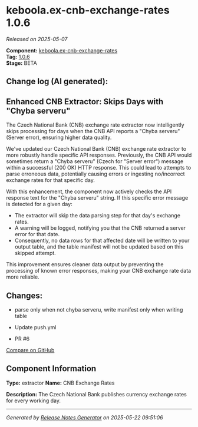 #  keboola.ex-cnb-exchange-rates 1.0.6

_Released on 2025-05-07_

**Component:** [keboola.ex-cnb-exchange-rates](https://github.com/keboola/component-cnb-exchange-rates)  
**Tag:** [1.0.6](https://github.com/keboola/component-cnb-exchange-rates/releases/tag/1.0.6)  
**Stage:** BETA


## Change log (AI generated):
## Enhanced CNB Extractor: Skips Days with "Chyba serveru"
The Czech National Bank (CNB) exchange rate extractor now intelligently skips processing for days when the CNB API reports a "Chyba serveru" (Server error), ensuring higher data quality.

We've updated our Czech National Bank (CNB) exchange rate extractor to more robustly handle specific API responses. Previously, the CNB API would sometimes return a "Chyba serveru" (Czech for "Server error") message within a successful (200 OK) HTTP response. This could lead to attempts to parse erroneous data, potentially causing errors or ingesting no/incorrect exchange rates for that specific day.

With this enhancement, the component now actively checks the API response text for the "Chyba serveru" string. If this specific error message is detected for a given day:
*   The extractor will skip the data parsing step for that day's exchange rates.
*   A warning will be logged, notifying you that the CNB returned a server error for that date.
*   Consequently, no data rows for that affected date will be written to your output table, and the table manifest will not be updated based on this skipped attempt.

This improvement ensures cleaner data output by preventing the processing of known error responses, making your CNB exchange rate data more reliable.



## Changes:



- parse only when not chyba serveru, write manifest only when writing table 




- Update push.yml 




- PR #6 



[Compare on GitHub](https://github.com/keboola/component-cnb-exchange-rates/compare/1.0.5...1.0.6)



## Component Information
**Type:** extractor
**Name:** CNB Exchange Rates

**Description:** The Czech National Bank publishes currency exchange rates for every working day.




---
_Generated by [Release Notes Generator](https://github.com/keboola/release-notes-generator)
on 2025-05-22 09:51:06_